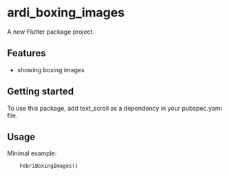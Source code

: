 # ardi_boxing_images

A new Flutter package project.

## Features

 - showing boxing images


## Getting started

To use this package, add text_scroll as a dependency in your pubspec.yaml file.

## Usage

Minimal example:

```dart
    FebriBoxingImages()
```

